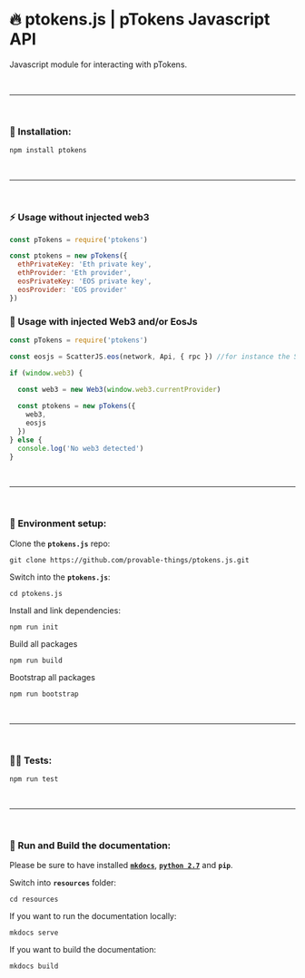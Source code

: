 # :fire: ptokens.js | pTokens Javascript API

Javascript module for interacting with pTokens.

&nbsp;

***

&nbsp;

### :rocket: Installation:

```
npm install ptokens
```

&nbsp;

***

&nbsp;

### :zap: Usage without injected web3

```js
const pTokens = require('ptokens')

const ptokens = new pTokens({
  ethPrivateKey: 'Eth private key',
  ethProvider: 'Eth provider',
  eosPrivateKey: 'EOS private key',
  eosProvider: 'EOS provider'
})
```

### :syringe: Usage with injected Web3 and/or EosJs

```js
const pTokens = require('ptokens')

const eosjs = ScatterJS.eos(network, Api, { rpc }) //for instance the Scatter one

if (window.web3) {
  
  const web3 = new Web3(window.web3.currentProvider)

  const ptokens = new pTokens({
    web3,
    eosjs
  })
} else {
  console.log('No web3 detected')
}
```

&nbsp;

***

&nbsp;

### :house_with_garden: Environment setup:

Clone the __`ptokens.js`__ repo:

```
git clone https://github.com/provable-things/ptokens.js.git
```

Switch into the __`ptokens.js`__:

```
cd ptokens.js
```

Install and link dependencies:

```
npm run init
```

Build all packages

```
npm run build
```

Bootstrap all packages

```
npm run bootstrap
```

&nbsp;

***

&nbsp;

### :guardsman: Tests:

```
npm run test
```

&nbsp;

***

&nbsp;

### :page_with_curl: Run and Build the documentation:

Please be sure to have installed [__`mkdocs`__](https://www.mkdocs.org/), [__`python 2.7`__](https://www.python.org/) and __`pip`__.

Switch into __`resources`__ folder:

```
cd resources
```

If you want to run the documentation locally:

```
mkdocs serve
```

If you want to build the documentation:

```
mkdocs build
```
